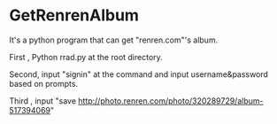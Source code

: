 GetRenrenAlbum
==============

It's a python program that can get "renren.com"'s album. 

First , Python rrad.py at the root directory.

Second, input "signin" at the command and input username&password based on prompts.

Third , input "save http://photo.renren.com/photo/320289729/album-517394069"
